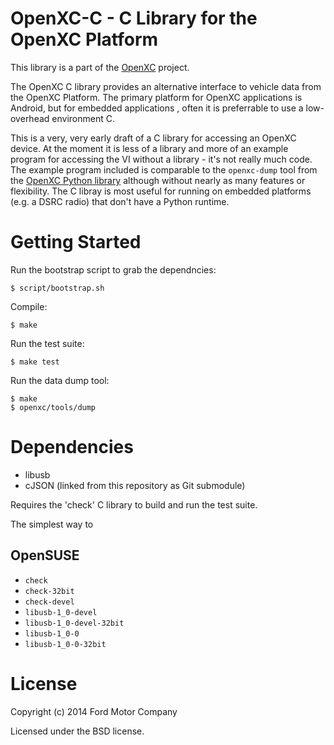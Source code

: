 OpenXC-C - C Library for the OpenXC Platform
===============================================

This library is a part of the [OpenXC][] project.

The OpenXC C library provides an alternative interface to vehicle data from the
OpenXC Platform. The primary platform for OpenXC applications is Android, but
for embedded applications , often it is preferrable to use a low-overhead
environment C.

This is a very, very early draft of a C library for accessing an OpenXC device.
At the moment it is less of a library and more of an example program for
accessing the VI without a library - it's not really much code. The example
program included is comparable to the `openxc-dump` tool from the [OpenXC Python
library](https://github.com/openxc/openxc-python) although without nearly as
many features or flexibility. The C libray is most useful for running on
embedded platforms (e.g. a DSRC radio) that don't have a Python runtime.

Getting Started
===============

Run the bootstrap script to grab the dependncies:

    $ script/bootstrap.sh

Compile:

    $ make

Run the test suite:

    $ make test

Run the data dump tool:

    $ make
    $ openxc/tools/dump

Dependencies
============

* libusb
* cJSON (linked from this repository as Git submodule)

Requires the 'check' C library to build and run the test suite.

The simplest way to

## OpenSUSE

* `check`
* `check-32bit`
* `check-devel`
* `libusb-1_0-devel`
* `libusb-1_0-devel-32bit`
* `libusb-1_0-0`
* `libusb-1_0-0-32bit`

License
=======

Copyright (c) 2014 Ford Motor Company

Licensed under the BSD license.

[OpenXC]: http://openxcplatform.com
